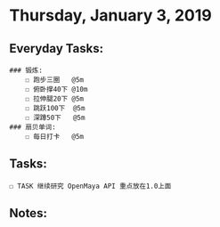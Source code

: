 # Thursday, January 3, 2019

## Everyday Tasks:
    ### 锻炼:
        ☐ 跑步三圈   @5m
        ☐ 俯卧撑40下 @10m
        ☐ 拉伸腿20下 @5m
        ☐ 跳跃100下  @5m
        ☐ 深蹲50下   @5m
    ### 扇贝单词:
        ☐ 每日打卡   @5m

## Tasks:
    ☐ TASK 继续研究 OpenMaya API 重点放在1.0上面

## Notes:

